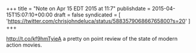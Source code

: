 +++
title = "Note on Apr 15 EDT 2015 at 11:7"
publishdate = 2015-04-15T15:07:10+00:00
draft = false
syndicated = [ 'https://twitter.com/chrisjohndeluca/status/588357906866765800?s=20' ]
+++

http://t.co/kf9hmTyieA a pretty on point review of the state of modern action movies.
